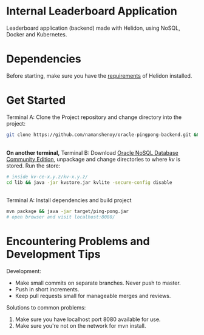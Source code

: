 # Internal Leaderboard Application
Leaderboard application (backend) made with Helidon, using NoSQL, Docker and Kubernetes.

# Dependencies
Before starting, make sure you have the [requirements](https://helidon.io/docs/latest/#/about/03_prerequisites) of Helidon installed.

# Get Started
Terminal A: Clone the Project repository and change directory into the project:
```bash
git clone https://github.com/namanshenoy/oracle-pingpong-backend.git && cd oracle-pingpong-backend/
```
\
**On another terminal,** Terminal B: Download [Oracle NoSQL Database Community Edition](https://download.oracle.com/otn-pub/otn_software/nosql-database/kv-ce-18.1.19.zip), unpackage and change directories to where *kv* is stored. Run the store:
```bash
# inside kv-ce-x.y.z/kv-x.y.z/
cd lib && java -jar kvstore.jar kvlite -secure-config disable
```
\
Terminal A: Install dependencies and build project
```bash
mvn package && java -jar target/ping-pong.jar
# open browser and visit localhost:8080/
```

# Encountering Problems and Development Tips
Development:
* Make small commits on separate branches. Never push to master.
* Push in short increments.
* Keep pull requests small for manageable merges and reviews.

Solutions to common problems:
1. Make sure you have localhost port 8080 available for use.
2. Make sure you're not on the network for mvn install.
